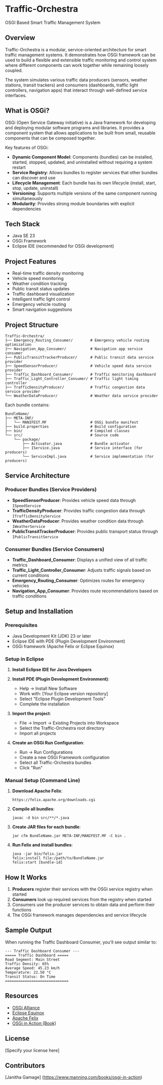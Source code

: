 # Traffic-Orchestra
OSGI Based Smart Traffic Management System

## Overview
Traffic-Orchestra is a modular, service-oriented architecture for smart traffic management systems. It demonstrates how OSGi framework can be used to build a flexible and extensible traffic monitoring and control system where different components can work together while remaining loosely coupled.

The system simulates various traffic data producers (sensors, weather stations, transit trackers) and consumers (dashboards, traffic light controllers, navigation apps) that interact through well-defined service interfaces.

## What is OSGi?

OSGi (Open Service Gateway initiative) is a Java framework for developing and deploying modular software programs and libraries. It provides a component system that allows applications to be built from small, reusable components that can be composed together.

Key features of OSGi:
- **Dynamic Component Model**: Components (bundles) can be installed, started, stopped, updated, and uninstalled without requiring a system restart
- **Service Registry**: Allows bundles to register services that other bundles can discover and use
- **Lifecycle Management**: Each bundle has its own lifecycle (install, start, stop, update, uninstall)
- **Versioning**: Supports multiple versions of the same component running simultaneously
- **Modularity**: Provides strong module boundaries with explicit dependencies

## Tech Stack
- Java SE 23
- OSGi Framework
- Eclipse IDE (recommended for OSGi development)

## Project Features
- Real-time traffic density monitoring
- Vehicle speed monitoring
- Weather condition tracking
- Public transit status updates
- Traffic dashboard visualization
- Intelligent traffic light control
- Emergency vehicle routing
- Smart navigation suggestions

## Project Structure
```
Traffic-Orchestra/
├── Emergency_Routing_Consumer/        # Emergency vehicle routing optimization
├── Navigation_App_Consumer/           # Navigation app service consumer
├── PublicTransitTrackerProducer/      # Public transit data service provider
├── SpeedSensorProducer/               # Vehicle speed data service provider
├── Traffic_Dashboard_Consumer/        # Traffic monitoring dashboard
├── Traffic_Light_Controller_Consumer/ # Traffic light timing controller
├── TrafficDensityProducer/            # Traffic congestion data service provider
└── WeatherDataProducer/               # Weather data service provider
```

Each bundle contains:
```
BundleName/
├── META-INF/
│   └── MANIFEST.MF                    # OSGi bundle manifest
├── build.properties                   # Build configuration
├── bin/                               # Compiled classes
└── src/                               # Source code
    └── package/
        ├── Activator.java             # Bundle activator
        ├── IService.java              # Service interface (for producers)
        └── ServiceImpl.java           # Service implementation (for producers)
```

## Service Architecture

### Producer Bundles (Service Providers)
- **SpeedSensorProducer**: Provides vehicle speed data through `ISpeedService`
- **TrafficDensityProducer**: Provides traffic congestion data through `ITrafficDensityService`
- **WeatherDataProducer**: Provides weather condition data through `IWeatherService`
- **PublicTransitTrackerProducer**: Provides public transport status through `IPublicTransitService`

### Consumer Bundles (Service Consumers)
- **Traffic_Dashboard_Consumer**: Displays a unified view of all traffic metrics
- **Traffic_Light_Controller_Consumer**: Adjusts traffic signals based on current conditions
- **Emergency_Routing_Consumer**: Optimizes routes for emergency vehicles
- **Navigation_App_Consumer**: Provides route recommendations based on traffic conditions

## Setup and Installation

### Prerequisites
- Java Development Kit (JDK) 23 or later
- Eclipse IDE with PDE (Plugin Development Environment)
- OSGi framework (Apache Felix or Eclipse Equinox)

### Setup in Eclipse
1. **Install Eclipse IDE for Java Developers**
2. **Install PDE (Plugin Development Environment)**:
   - Help → Install New Software
   - Work with: [Your Eclipse version repository]
   - Select "Eclipse Plugin Development Tools"
   - Complete the installation

3. **Import the project**:
   - File → Import → Existing Projects into Workspace
   - Select the Traffic-Orchestra root directory
   - Import all projects

4. **Create an OSGi Run Configuration**:
   - Run → Run Configurations
   - Create a new OSGi Framework configuration
   - Select all Traffic-Orchestra bundles
   - Click "Run"

### Manual Setup (Command Line)
1. **Download Apache Felix**:
   ```
   https://felix.apache.org/downloads.cgi
   ```

2. **Compile all bundles**:
   ```
   javac -d bin src/**/*.java
   ```

3. **Create JAR files for each bundle**:
   ```
   jar cfm BundleName.jar META-INF/MANIFEST.MF -C bin .
   ```

4. **Run Felix and install bundles**:
   ```
   java -jar bin/felix.jar
   felix:install file:/path/to/BundleName.jar
   felix:start [bundle-id]
   ```

## How It Works
1. **Producers** register their services with the OSGi service registry when started
2. **Consumers** look up required services from the registry when started
3. Consumers use the producer services to obtain data and perform their functions
4. The OSGi framework manages dependencies and service lifecycle

## Sample Output
When running the Traffic Dashboard Consumer, you'll see output similar to:
```
--- Traffic Dashboard Consumer ---
===== Traffic Dashboard =====
Road Segment: Main Street
Traffic Density: 65%
Average Speed: 45.23 km/h
Temperature: 22.50 °C
Transit Status: On Time
=============================
```

## Resources
- [OSGi Alliance](https://www.osgi.org/)
- [Eclipse Equinox](https://www.eclipse.org/equinox/)
- [Apache Felix](https://felix.apache.org/)
- [OSGi in Action (Book)](https://www.manning.com/books/osgi-in-action)

## License
[Specify your license here]

## Contributors
[Janitha Gamage] (https://www.manning.com/books/osgi-in-action)
